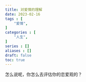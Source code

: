 ```yaml
---
title: 对爱情的理解
date: 2023-02-16
tags : [
	"爱情",
]
categories : [
	"人生",
]
series : []
aliases : []
draft: false
toc: true
---
```


怎么说呢，你怎么去评估你的恋爱观的？

